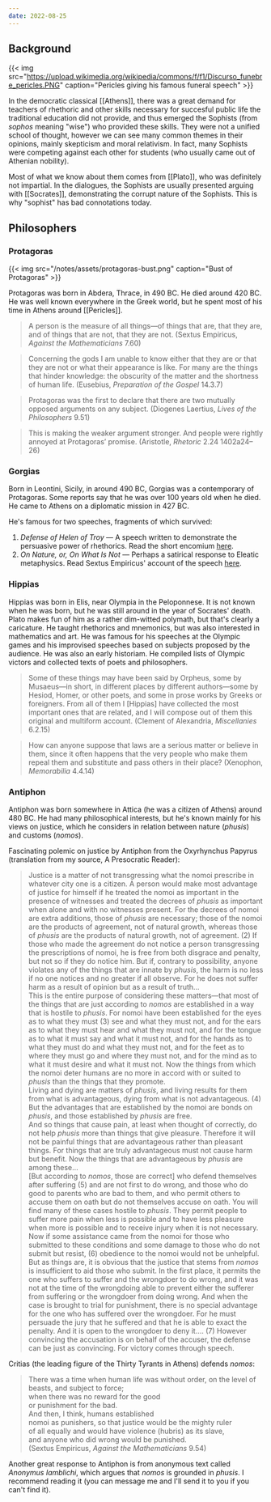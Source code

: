 ```yaml
---
date: 2022-08-25
---
```


## Background

{{< img src="https://upload.wikimedia.org/wikipedia/commons/f/f1/Discurso_funebre_pericles.PNG" caption="Pericles giving his famous funeral speech" >}}

In the democratic classical [[Athens]], there was a great demand for teachers of rhethoric and other skills necessary for succesful public life the traditional education did not provide, and thus emerged the Sophists (from *sophos* meaning "wise") who provided these skills. They were not a unified school of thought, however we can see many common themes in their opinions, mainly skepticism and moral relativism. In fact, many Sophists were competing against each other for students (who usually came out of Athenian nobility).

Most of what we know about them comes from [[Plato]], who was definitely not impartial. In the dialogues, the Sophists are usually presented arguing with [[Socrates]], demonstrating the corrupt nature of the Sophists. This is why "sophist" has bad connotations today.

## Philosophers

### Protagoras
{{< img src="/notes/assets/protagoras-bust.png" caption="Bust of Protagoras" >}}

Protagoras was born in Abdera, Thrace, in 490 BC. He died around 420 BC. He was well known everywhere in the Greek world, but he spent most of his time in Athens around [[Pericles]].

> A person is the measure of all things—of things that are, that they are, and of things that are not, that they are not. (Sextus Empiricus, *Against the Mathematicians* 7.60)

> Concerning the gods I am unable to know either that they are or that they are not or what their appearance is like. For many are the things that hinder knowledge: the obscurity of the matter and the shortness of human life. (Eusebius, *Preparation of the Gospel* 14.3.7)

> Protagoras was the first to declare that there are two mutually opposed arguments on any subject. (Diogenes Laertius, *Lives of the Philosophers* 9.51)

> This is making the weaker argument stronger. And people were rightly annoyed at Protagoras’ promise. (Aristotle, *Rhetoric* 2.24 1402a24–26)

### Gorgias

Born in Leontini, Sicily, in around 490 BC, Gorgias was a contemporary of Protagoras. Some reports say that he was over 100 years old when he died. He came to Athens on a diplomatic mission in 427 BC.

He's famous for two speeches, fragments of which survived:

1. *Defense of Helen of Troy* — A speech written to demonstrate the persuasive power of rhethorics. Read the short encomium [here](https://faculty.bemidjistate.edu/bdonovan/helen.html).
2. *On Nature, or, On What Is Not* — Perhaps a satirical response to Eleatic metaphysics. Read Sextus Empiricus' account of the speech [here](https://academic.mu.edu/taylorr/Ancient_Philosophy_Spring_2016/Gorgias_On_Nature.html).

### Hippias

Hippias was born in Elis, near Olympia in the Peloponnese. It is not known when he was born, but he was still around in the year of Socrates' death. Plato makes fun of him as a rather dim-witted polymath, but that's clearly a caricature. He taught rhethorics and mnemonics, but was also interested in mathematics and art. He was famous for his speeches at the Olympic games and his improvised speeches based on subjects proposed by the audience. He was also an early historiam. He compiled lists of Olympic victors and collected texts of poets and philosophers.

> Some of these things may have been said by Orpheus, some by Musaeus—in short, in different places by different authors—some by Hesiod, Homer, or other poets, and some in prose works by Greeks or foreigners. From all of them I [Hippias] have collected the most important ones that are related, and I will compose out of them this original and multiform account. (Clement of Alexandria, *Miscellanies* 6.2.15)

> How can anyone suppose that laws are a serious matter or believe in them, since it often happens that the very people who make them repeal them and substitute and pass others in their place? (Xenophon, *Memorabilia* 4.4.14)

### Antiphon

Antiphon was born somewhere in Attica (he was a citizen of Athens) around 480 BC. He had many philosophical interests, but he's known mainly for his views on justice, which he considers in relation between nature (*phusis*) and customs (*nomos*).

Fascinating polemic on justice by Antiphon from the Oxyrhynchus Papyrus (translation from my source, A Presocratic Reader):
> Justice is a matter of not transgressing what the nomoi prescribe in whatever city one is a citizen. A person would make most advantage of justice for himself if he treated the nomoi as important in the presence of witnesses and treated the decrees of *phusis* as important when alone and with no witnesses present. For the decrees of nomoi are extra additions, those of *phusis* are necessary; those of the nomoi are the products of agreement, not of natural growth, whereas those of *phusis* are the products of natural growth, not of agreement. (2) If those who made the agreement do not notice a person transgressing the prescriptions of nomoi, he is free from both disgrace and penalty, but not so if they do notice him. But if, contrary to possibility, anyone violates any of the things that are innate by *phusis*, the harm is no less if no one notices and no greater if all observe. For he does not suffer harm as a result of opinion but as a result of truth…<br>
This is the entire purpose of considering these matters—that most of the things that are just according to *nomos* are established in a way that is hostile to *phusis*. For nomoi have been established for the eyes as to what they must (3) see and what they must not, and for the ears as to what they must hear and what they must not, and for the tongue as to what it must say and what it must not, and for the hands as to what they must do and what they must not, and for the feet as to where they must go and where they must not, and for the mind as to what it must desire and what it must not. Now the things from which the nomoi deter humans are no more in accord with or suited to *phusis* than the things that they promote. <br>
Living and dying are matters of *phusis*, and living results for them from what is advantageous, dying from what is not advantageous. (4) But the advantages that are established by the nomoi are bonds on *phusis*, and those established by *phusis* are free. <br>
And so things that cause pain, at least when thought of correctly, do not help *phusis* more than things that give pleasure. Therefore it will not be painful things that are advantageous rather than pleasant things. For things that are truly advantageous must not cause harm but benefit. Now the things that are advantageous by *phusis* are among these…<br>
[But according to *nomos*, those are correct] who defend themselves after suffering (5) and are not first to do wrong, and those who do good to parents who are bad to them, and who permit others to accuse them on oath but do not themselves accuse on oath. You will find many of these cases hostile to *phusis*. They permit people to suffer more pain when less is possible and to have less pleasure when more is possible and to receive injury when it is not necessary.<br>
Now if some assistance came from the nomoi for those who submitted to these conditions and some damage to those who do not submit but resist, (6) obedience to the nomoi would not be unhelpful. But as things are, it is obvious that the justice that stems from *nomos* is insufficient to aid those who submit. In the first place, it permits the one who suffers to suffer and the wrongdoer to do wrong, and it was not at the time of the wrongdoing able to prevent either the sufferer from suffering or the wrongdoer from doing wrong. And when the case is brought to trial for punishment, there is no special advantage for the one who has suffered over the wrongdoer. For he must persuade the jury that he suffered and that he is able to exact the penalty. And it is open to the wrongdoer to deny it…. (7) However convincing the accusation is on behalf of the accuser, the defense can be just as convincing. For victory comes through speech.

Critias (the leading figure of the Thirty Tyrants in Athens) defends *nomos*:
> There was a time when human life was without order,
on the level of beasts, and subject to force; <br>
when there was no reward for the good <br>
or punishment for the bad. <br>
And then, I think, humans established <br>
nomoi as punishers, so that justice would be the mighty ruler <br>
of all equally and would have violence (hubris) as its slave, <br>
and anyone who did wrong would be punished. <br>
(Sextus Empiricus, *Against the Mathematicians* 9.54)

Another great response to Antiphon is from anonymous text called *Anonymus Iamblichi*, which argues that *nomos* is grounded in *phusis*. I recommend reading it (you can message me and I'll send it to you if you can't find it). 